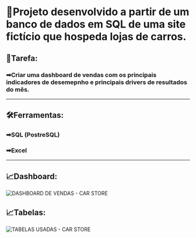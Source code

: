 # 💼Projeto desenvolvido a partir de um banco de dados em SQL de uma site fictício que hospeda lojas de carros.

## 🧾Tarefa:
### ➡Criar uma dashboard de vendas com os principais indicadores de desemepnho e principais drivers de resultados do mês.
---
## 🛠Ferramentas:
### ➡SQL (PostreSQL)
### ➡Excel
---

## 📈Dashboard:
![DASHBOARD DE VENDAS - CAR STORE](https://user-images.githubusercontent.com/107582543/235313873-e02dc355-f7fc-4da4-8a75-1e3a59e2680a.png)

## 📈Tabelas:
![TABELAS USADAS - CAR STORE](https://user-images.githubusercontent.com/107582543/235313900-b7a1e238-0bf3-4437-9d3e-da88c2bbda8a.png)
